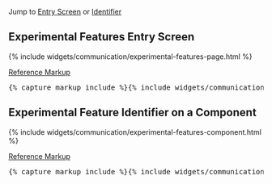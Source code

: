 <p>Jump to <a href="#example-code-1">Entry Screen</a> or <a href="#example-code-2">Identifier</a></p>
<h2 id="example-code-1">Experimental Features Entry Screen</h2>
<div class="example-pf">
  {% include widgets/communication/experimental-features-page.html %}
</div>
<p class="reference-markup"><a class="collapse-toggle" data-toggle="collapse" aria-expanded="true" aria-controls="markup-1" href="#markup-1">Reference Markup</a></p>
<div class="collapse in" id="markup-1">
  <pre class="prettyprint">{% capture markup_include %}{% include widgets/communication/experimental-features-page.html %}{% endcapture %}{{ markup_include | xml_escape }}</pre>
</div>
<h2 id="example-code-2">Experimental Feature Identifier on a Component</h2>
<div class="example-pf">
  {% include widgets/communication/experimental-features-component.html %}
</div>
<p class="reference-markup"><a class="collapse-toggle" data-toggle="collapse" aria-expanded="true" aria-controls="markup-1" href="#markup-1">Reference Markup</a></p>
<div class="collapse in" id="markup-1">
  <pre class="prettyprint">{% capture markup_include %}{% include widgets/communication/experimental-features-component.html %}{% endcapture %}{{ markup_include | xml_escape }}</pre>
</div>
